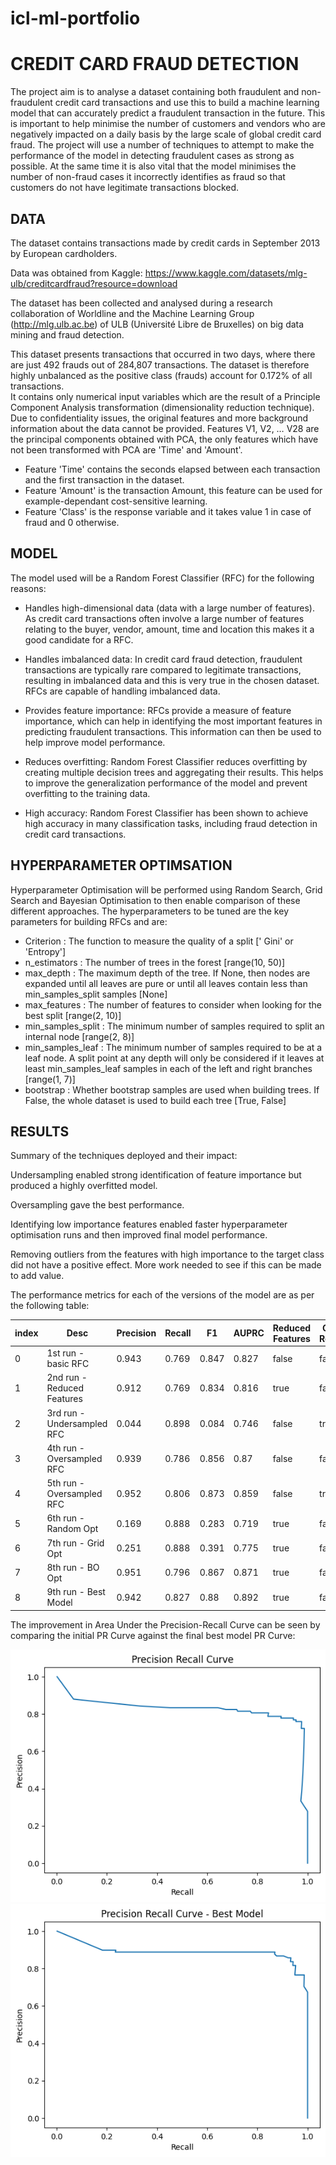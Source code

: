 # icl-ml-portfolio

# CREDIT CARD FRAUD DETECTION

The project aim is to analyse a dataset containing both fraudulent and non-fraudulent credit card transactions and use this to build a machine learning model that can accurately predict a fraudulent transaction in the future. This is important to help minimise the number of customers and vendors who are negatively impacted on a daily basis by the large scale of global credit card fraud.
The project will use a number of techniques to attempt to make the performance of the model in detecting fraudulent cases as strong as possible. At the same time it is also vital that the model minimises the number of non-fraud cases it incorrectly identifies as fraud so that customers do not have legitimate transactions blocked.

## DATA
The dataset contains transactions made by credit cards in September 2013 by European cardholders. 

Data was obtained from Kaggle:
https://www.kaggle.com/datasets/mlg-ulb/creditcardfraud?resource=download

The dataset has been collected and analysed during a research collaboration of Worldline and the Machine Learning Group (http://mlg.ulb.ac.be) of ULB (Université Libre de Bruxelles) on big data mining and fraud detection.

This dataset presents transactions that occurred in two days, where there are just 492 frauds out of 284,807 transactions. The dataset is therefore highly unbalanced as the positive class (frauds) account for 0.172% of all transactions.\
It contains only numerical input variables which are the result of a Principle Component Analysis transformation (dimensionality reduction technique).\
Due to confidentiality issues, the original features and more background information about the data cannot be provided.
Features V1, V2, … V28 are the principal components obtained with PCA, the only features which have not been transformed with PCA are 'Time' and 'Amount'.

- Feature 'Time' contains the seconds elapsed between each transaction and the first transaction in the dataset.
- Feature 'Amount' is the transaction Amount, this feature can be used for example-dependant cost-sensitive learning.
- Feature 'Class' is the response variable and it takes value 1 in case of fraud and 0 otherwise.

## MODEL 
The model used will be a Random Forest Classifier (RFC) for the following reasons:

- Handles high-dimensional data (data with a large number of features). As credit card transactions often involve a large number of features relating to the buyer, vendor, amount, time and location this makes it a good candidate for a RFC.

- Handles imbalanced data: In credit card fraud detection, fraudulent transactions are typically rare compared to legitimate transactions, resulting in imbalanced data and this is very true in the chosen dataset. RFCs are capable of handling imbalanced data.

- Provides feature importance: RFCs provide a measure of feature importance, which can help in identifying the most important features in predicting fraudulent transactions. This information can then be used to help improve model performance.

- Reduces overfitting: Random Forest Classifier reduces overfitting by creating multiple decision trees and aggregating their results. This helps to improve the generalization performance of the model and prevent overfitting to the training data.

- High accuracy: Random Forest Classifier has been shown to achieve high accuracy in many classification tasks, including fraud detection in credit card transactions.

## HYPERPARAMETER OPTIMSATION
Hyperparameter Optimisation will be performed using Random Search, Grid Search and Bayesian Optimisation to then enable comparison of these different approaches. 
The hyperparameters to be tuned are the key parameters for building RFCs and are:
- Criterion : The function to measure the quality of a split [' Gini' or 'Entropy']
- n_estimators : The number of trees in the forest [range(10, 50)]
- max_depth : The maximum depth of the tree. If None, then nodes are expanded until all leaves are pure or until all leaves contain less than min_samples_split samples [None]
- max_features : The number of features to consider when looking for the best split [range(2, 10)]
- min_samples_split : The minimum number of samples required to split an internal node [range(2, 8)]
- min_samples_leaf : The minimum number of samples required to be at a leaf node. A split point at any depth will only be considered if it leaves at least min_samples_leaf samples in each of the left and right branches [range(1, 7)]
- bootstrap : Whether bootstrap samples are used when building trees. If False, the whole dataset is used to build each tree [True, False]

## RESULTS
Summary of the techniques deployed and their impact:

Undersampling enabled strong identification of feature importance but produced a highly overfitted model.

Oversampling gave the best performance.

Identifying low importance features enabled faster hyperparameter optimisation runs and then improved final model performance.

Removing outliers from the features with high importance to the target class did not have a positive effect. More work needed to see if this can be made to add value.

The performance metrics for each of the versions of the model are as per the following table:

|index|Desc|Precision|Recall|F1|AUPRC|Reduced Features|Outliers Removed|Oversampled|Undersampled|Hyperparams Optimised|
|---|---|---|---|---|---|---|---|---|---|---|
|0|1st run - basic RFC|0\.943|0\.769|0\.847|0\.827|false|false|false|false|false|
|1|2nd run - Reduced Features|0\.912|0\.769|0\.834|0\.816|true|false|false|false|false|
|2|3rd run - Undersampled RFC|0\.044|0\.898|0\.084|0\.746|false|true|false|true|false|
|3|4th run - Oversampled RFC|0\.939|0\.786|0\.856|0\.87|false|false|true|false|false|
|4|5th run - Oversampled RFC|0\.952|0\.806|0\.873|0\.859|false|true|true|false|false|
|5|6th run - Random Opt|0\.169|0\.888|0\.283|0\.719|true|false|false|false|Random|
|6|7th run - Grid Opt|0\.251|0\.888|0\.391|0\.775|true|false|false|false|Grid|
|7|8th run - BO Opt|0\.951|0\.796|0\.867|0\.871|true|false|false|false|BO|
|8|9th run - Best Model|0\.942|0\.827|0\.88|0\.892|true|false|true|false|BO|

The improvement in Area Under the Precision-Recall Curve can be seen by comparing the initial PR Curve against the final best model PR Curve:


![Screenshot](prc_1.png)
![Screenshot](prc_2.png)



